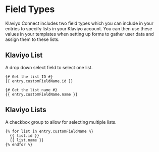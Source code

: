 # Field Types

Klaviyo Connect includes two field types which you can include in your entries to specify lists in your Klaviyo account. You can then use these values in your templates when setting up forms to gather user data and assign them to these lists.

## Klaviyo List

A drop down select field to select one list.

```twig
{# Get the list ID #}
{{ entry.customFieldName.id }}

{# Get the list name #}
{{ entry.customFieldName.name }}
```

## Klaviyo Lists

A checkbox group to allow for selecting multiple lists.

```twig
{% for list in entry.customFieldName %}
  {{ list.id }}
  {{ list.name }}
{% endfor %}
```
